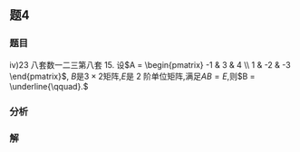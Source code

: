 ## 题4
### 题目
iv)23 八套数一二三第八套 
15. 设$A = \begin{pmatrix} -1 & 3 & 4 \\ 1 & -2 & -3 \end{pmatrix}$, $B$是$3 \times 2$矩阵,$E$是 2 阶单位矩阵,满足$AB = E$,则$B = \underline{\qquad}.$
### 分析

### 解